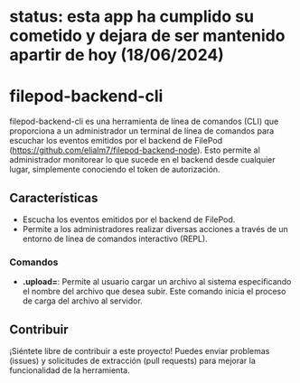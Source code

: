 
# status: esta app ha cumplido su cometido y dejara de ser mantenido apartir de hoy (18/06/2024)
# filepod-backend-cli

filepod-backend-cli es una herramienta de línea de comandos (CLI) que proporciona a un administrador un terminal de línea de comandos para escuchar los eventos emitidos por el backend de FilePod (https://github.com/elialm7/filepod-backend-node). Esto permite al administrador monitorear lo que sucede en el backend desde cualquier lugar, simplemente conociendo el token de autorización.

## Características

- Escucha los eventos emitidos por el backend de FilePod.
- Permite a los administradores realizar diversas acciones a través de un entorno de línea de comandos interactivo (REPL).


### Comandos

- **.upload=<filename>**: Permite al usuario cargar un archivo al sistema especificando el nombre del archivo que desea subir. Este comando inicia el proceso de carga del archivo al servidor.


## Contribuir

¡Siéntete libre de contribuir a este proyecto! Puedes enviar problemas (issues) y solicitudes de extracción (pull requests) para mejorar la funcionalidad de la herramienta.

